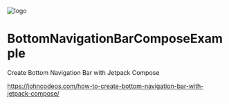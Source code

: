 ![logo](https://i.imgur.com/Dv73hCk.png)
# BottomNavigationBarComposeExample
Create Bottom Navigation Bar with Jetpack Compose

https://johncodeos.com/how-to-create-bottom-navigation-bar-with-jetpack-compose/
